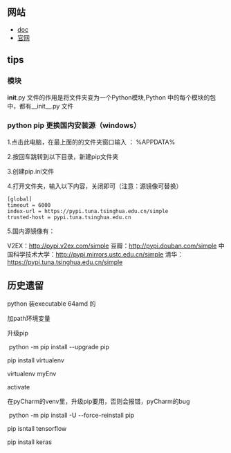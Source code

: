 
## 网站

- [doc](https://docs.python.org/)
- [官网](https://www.python.org/)


## tips

### 模块

__init__.py 文件的作用是将文件夹变为一个Python模块,Python 中的每个模块的包中，都有__init__.py 文件


### python pip 更换国内安装源（windows）

1.点击此电脑，在最上面的的文件夹窗口输入 ： %APPDATA%

2.按回车跳转到以下目录，新建pip文件夹

3.创建pip.ini文件

4.打开文件夹，输入以下内容，关闭即可（注意：源镜像可替换）

```
[global]
timeout = 6000
index-url = https://pypi.tuna.tsinghua.edu.cn/simple
trusted-host = pypi.tuna.tsinghua.edu.cn
```

5.国内源镜像有：

V2EX：http://pypi.v2ex.com/simple
豆瓣：http://pypi.douban.com/simple
中国科学技术大学：http://pypi.mirrors.ustc.edu.cn/simple
清华：https://pypi.tuna.tsinghua.edu.cn/simple




## 历史遗留

python 装executable 64amd 的

加path环境变量

升级pip

​	python -m pip install --upgrade pip

pip install virtualenv

virtualenv myEnv

activate

在pyCharm的venv里，升级pip要用，否则会报错，pyCharm的bug

​	python -m pip install -U --force-reinstall pip

pip isntall tensorflow

pip install keras
